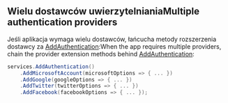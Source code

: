 ## <a name="multiple-authentication-providers"></a><span data-ttu-id="838b9-101">Wielu dostawców uwierzytelniania</span><span class="sxs-lookup"><span data-stu-id="838b9-101">Multiple authentication providers</span></span>

<span data-ttu-id="838b9-102">Jeśli aplikacja wymaga wielu dostawców, łańcucha metody rozszerzenia dostawcy za [AddAuthentication](/dotnet/api/microsoft.extensions.dependencyinjection.authenticationservicecollectionextensions.addauthentication):</span><span class="sxs-lookup"><span data-stu-id="838b9-102">When the app requires multiple providers, chain the provider extension methods behind [AddAuthentication](/dotnet/api/microsoft.extensions.dependencyinjection.authenticationservicecollectionextensions.addauthentication):</span></span>

```csharp
services.AddAuthentication()
    .AddMicrosoftAccount(microsoftOptions => { ... })
    .AddGoogle(googleOptions => { ... })
    .AddTwitter(twitterOptions => { ... })
    .AddFacebook(facebookOptions => { ... });
```
